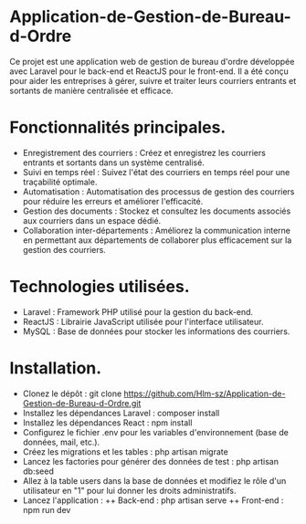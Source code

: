 # Application-de-Gestion-de-Bureau-d-Ordre
Ce projet est une application web de gestion de bureau d'ordre développée avec Laravel pour le back-end et ReactJS pour le front-end. Il a été conçu pour aider les entreprises à gérer, suivre et traiter leurs courriers entrants et sortants de manière centralisée et efficace.

# Fonctionnalités principales.
+ Enregistrement des courriers : Créez et enregistrez les courriers entrants et sortants dans un système centralisé.
+ Suivi en temps réel : Suivez l'état des courriers en temps réel pour une traçabilité optimale.
+ Automatisation : Automatisation des processus de gestion des courriers pour réduire les erreurs et améliorer l'efficacité.
+ Gestion des documents : Stockez et consultez les documents associés aux courriers dans un espace dédié.
+ Collaboration inter-départements : Améliorez la communication interne en permettant aux départements de collaborer plus efficacement 
  sur la gestion des courriers.
 
# Technologies utilisées.
+ Laravel : Framework PHP utilisé pour la gestion du back-end.
+ ReactJS : Librairie JavaScript utilisée pour l'interface utilisateur.
+ MySQL : Base de données pour stocker les informations des courriers.

# Installation.
* Clonez le dépôt : git clone https://github.com/Hlm-sz/Application-de-Gestion-de-Bureau-d-Ordre.git
* Installez les dépendances Laravel : composer install
* Installez les dépendances React : npm install
* Configurez le fichier .env pour les variables d'environnement (base de données, mail, etc.).
* Créez les migrations et les tables : php artisan migrate
* Lancez les factories pour générer des données de test : php artisan db:seed
* Allez à la table users dans la base de données et modifiez le rôle d'un utilisateur en "1" pour lui donner les droits administratifs.
* Lancez l'application :
  ++ Back-end : php artisan serve
  ++ Front-end : npm run dev


